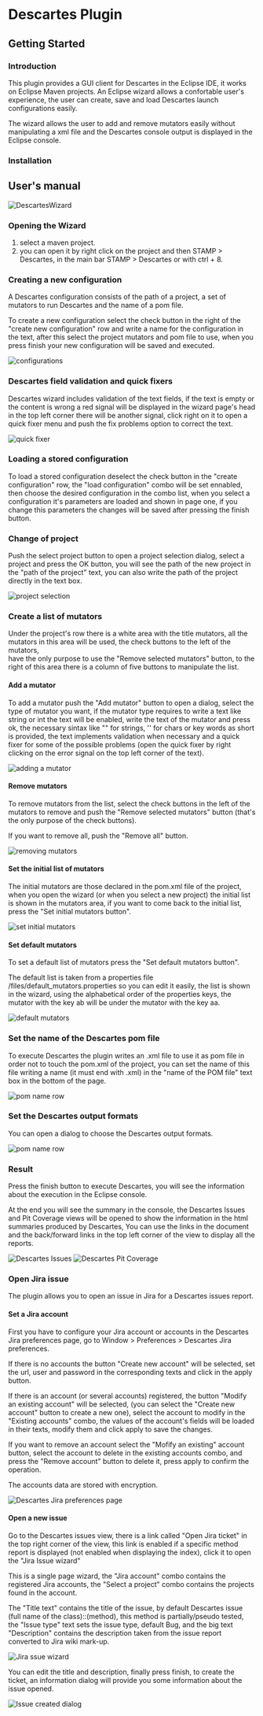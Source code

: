 # Descartes Plugin

## Getting Started

### Introduction

This plugin provides a GUI client for Descartes in the Eclipse IDE, it works on Eclipse Maven projects.
An Eclipse wizard allows a confortable user's experience, the user can create, save and load Descartes launch configurations easily.

The wizard allows the user to add and remove mutators easily without manipulating a xml file and the Descartes console output 
is displayed in the Eclipse console.

### Installation

## User's manual

![DescartesWizard](images/DescartesWizard.png)

### Opening the Wizard

1. select a maven project.
2. you can open it by right click on the project and then STAMP > Descartes, in the main bar STAMP > Descartes or with ctrl + 8.

### Creating a new configuration

A Descartes configuration consists of the path of a project, a set of mutators to run Descartes and the name of a pom file.

To create a new configuration select the check button in the right of the "create new configuration" row and write a name for the configuration in the text,
after this select the project mutators and pom file to use, when you press finish your new configuration will be saved and executed.

![configurations](images/conf.png)

### Descartes field validation and quick fixers

Descartes wizard includes validation of the text fields, if the text is empty or the content is wrong a red signal will be displayed in the wizard page's head
in the top left corner there will be another signal, click right on it to open a quick fixer menu and push the fix problems option to correct the text.

![quick fixer](images/DescartesValidation.png) 

### Loading a stored configuration

To load a stored configuration deselect the check button in the "create configuration" row, the "load configuration" combo will be set ennabled,
then choose the desired configuration in the combo list, when you select a configuration it's parameters are loaded and shown in page one, if you change
this parameters the changes will be saved after pressing the finish button.

### Change of project

Push the select project button to open a project selection dialog, select a project and press the OK button, you will see the path of the new project
in the "path of the project" text, you can also write the path of the project directly in the text box.

![project selection](images/projectSelection.png)

### Create a list of mutators

Under the project's row there is a white area with the title mutators, all the mutators in this area will be used, the check buttons to the left of the mutators,  
have the only purpose to use the "Remove selected mutators" button, to the right of this area there is a column of five buttons to manipulate the list.

#### Add a mutator

To add a mutator push the "Add mutator" button to open a dialog, select the type of mutator you want,
if the mutator type requires to write a text like string or int the text will be enabled, write the text of the mutator
and press ok, the necessary sintax like "" for strings, '' for chars or key words as short is provided, the text implements
validation when necessary and a quick fixer for some of the possible problems (open the quick fixer by right
clicking on the error signal on the top left corner of the text).

![adding a mutator](images/add.png)

#### Remove mutators

To remove mutators from the list, select the check buttons in the left of the mutators to remove and push
the "Remove selected mutators" button (that's the only purpose of the check buttons).

If you want to remove all, push the "Remove all" button.

![removing mutators](images/remove.png)

#### Set the initial list of mutators

The initial mutators are those declared in the pom.xml file of the project, when you open the wizard (or when you select a new project)
the initial list is shown in the mutators area, if you want to come back to the initial list, press the "Set initial mutators button".

![set initial mutators](images/initial.png)

#### Set default mutators

To set a default list of mutators press the "Set default mutators button".

The default list is taken from a properties file  <path of the project>/files/default_mutators.properties
so you can edit it easily, the list is shown in the wizard, using the alphabetical order of the properties keys,
the mutator with the key ab will be under the mutator with the key aa. 

![default mutators](images/default.png)

### Set the name of the Descartes pom file

To execute Descartes the plugin writes an .xml file to use it as pom file in order not to touch the pom.xml of the project,
you can set the name of this file writing a name (it must end with .xml) in the "name of the POM file" text box in the bottom of the page.

![pom name row](images/pom.png)

### Set the Descartes output formats

You can open a dialog to choose the Descartes output formats.

![pom name row](images/OutputFormatsDescartes.png)

### Result

Press the finish button to execute Descartes, you will see the information about the execution in the Eclipse console.

At the end you will see the summary in the console, the Descartes Issues and Pit Coverage views will be opened to show the information in the html summaries produced by Descartes, 
You can use the links in the document and the back/forward links in the top left corner of the view to display all the reports.

![Descartes Issues](images/DescartesIssues.png)
![Descartes Pit Coverage](images/PitCoverage.png)

### Open Jira issue

The plugin allows you to open an issue in Jira for a Descartes issues report.

#### Set a Jira account

First you have to configure your Jira account or accounts in the Descartes Jira preferences page,
go to Window > Preferences > Descartes Jira preferences.

If there is no accounts the button "Create new account" will be selected, set the url, user and password in the corresponding texts and click in the apply button.

If there is an account (or several accounts) registered, the button "Modify an existing account" will be selected, (you can select the "Create new account" button to create a new one), select the account to modify in the "Existing accounts" combo, the values of the account's fields will be loaded in their texts, 
modify them and click apply to save the changes.

If you want to remove an account select the "Mofify an existing" account button, select the account to delete 
in the existing accounts combo, and press the "Remove account" button to delete it, press apply to confirm the operation.

The accounts data are stored with encryption.

![Descartes Jira preferences page](images/DescartesJiraPreferences.png)

#### Open a new issue

Go to the Descartes issues view, there is a link called "Open Jira ticket" in the top right corner of the view,
this link is enabled if a specific method report is displayed (not enabled when displaying the index), click it
to open the "Jira Issue wizard"

This is a single page wizard, the "Jira account" combo contains the registered Jira accounts, the "Select a project" combo contains the projects found in the account.

The "Title text" contains the title of the issue, by default Descartes issue (full name of the class)::(method),
this method is partially/pseudo tested, the "Issue type" text sets the issue type, default Bug, and the big text "Description" contains the description taken from the issue report converted to Jira wiki mark-up.

![Jira ssue wizard](images/JiraIssueWizard.png)

You can edit the title and description, finally press finish, to create the ticket, an information dialog will provide you some information about the issue opened.

![Issue created dialog](images/IssueCreatedDialog.png)


